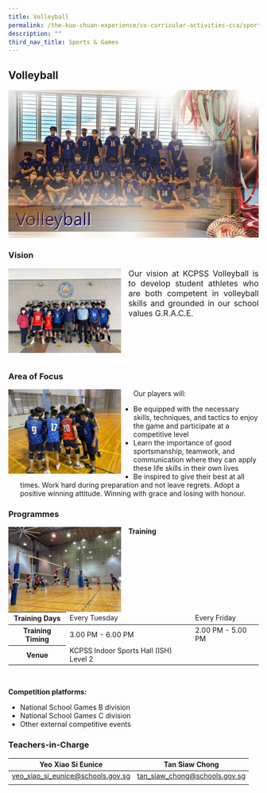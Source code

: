 ```yaml
---
title: Volleyball
permalink: /the-kuo-chuan-experience/co-curricular-activities-cca/sports-n-games/volleyball/
description: ""
third_nav_title: Sports & Games
---
```

## Volleyball

![](/images/The%20Kuo%20Chuan%20Experience/CCA/Volleyball/volleyballTIC.jpg)

### Vision

<img src="/images/The%20Kuo%20Chuan%20Experience/CCA/Volleyball/Volleyball%20-%20Vision.jpeg" style="width:45%;margin-right:15px;" align = "left">


<p style="text-align: justify;font-size:16px;">Our vision at KCPSS Volleyball is to develop student athletes who are both competent in volleyball skills and grounded in our school values G.R.A.C.E.</p>

<br><br><br><br>

### Area of Focus

<img src="/images/The%20Kuo%20Chuan%20Experience/CCA/Volleyball/Volleyball%20-%20Area%20of%20Focus.jpeg" style="width:45%;margin-right:25px;" align = "left">

Our players will:  

*   Be equipped with the necessary skills, techniques, and tactics to enjoy the game and participate at a competitive level
*   Learn the importance of good sportsmanship, teamwork, and communication where they can apply these life skills in their own lives
*   Be inspired to give their best at all times. Work hard during preparation and not leave regrets. Adopt a positive winning attitude. Winning with grace and losing with honour.


###  Programmes

<img src="/images/The%20Kuo%20Chuan%20Experience/CCA/Volleyball/Volleyball%20-%20Programme.jpeg" style="width:45%;margin-right:15px;" align = "left">

**Training**

<table>
<thead>
  <tr>
    <th>Training Days</th>
    <td>Every Tuesday</td>
    <td>Every Friday</td>
  </tr>
</thead>
<tbody>
  <tr>
    <th>Training Timing</th>
    <td> 3.00 PM - 6.00 PM</td>
    <td> 2.00 PM - 5.00 PM</td>
  </tr>
  <tr>
    <th>Venue</th>
    <td>KCPSS Indoor Sports Hall (ISH) Level 2 </td>
    <td></td>
  </tr>
</tbody>
</table>

<br>

**Competition platforms:**

* National School Games B division  
* National School Games C division  
* Other external competitive events

### Teachers-in-Charge



| Yeo Xiao Si Eunice | Tan Siaw Chong | 
| -------- | -------- | 
<a href="mailto:yeo_xiao_si_eunice@schools.gov.sg">yeo_xiao_si_eunice@schools.gov.sg</a>     | <a href="mailto:tan_siaw_chong@schools.gov.sg">tan_siaw_chong@schools.gov.sg
</a> | 

